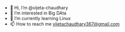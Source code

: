 - 👋 Hi, I’m @vijeta-chaudhary
- 👀 I’m interested in Big DAta
- 🌱 I’m currently learning Linux
- 📫 How to reach me vijetachaudhary367@gmail.com

<!---
vijeta-chaudhary/vijeta-chaudhary is a ✨ special ✨ repository because its `README.md` (this file) appears on your GitHub profile.
You can click the Preview link to take a look at your changes.
--->
